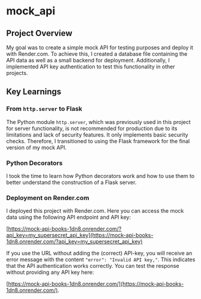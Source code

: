 # mock_api

## Project Overview
My goal was to create a simple mock API for testing purposes and deploy it with Render.com. To achieve this, I created a database file containing the API data as well as a small backend for deployment. Additionally, I implemented API key authentication to test this functionality in other projects.

## Key Learnings
### From `http.server` to Flask
The Python module `http.server`, which was previously used in this project for server functionality, is not recommended for production due to its limitations and lack of security features. It only implements basic security checks. Therefore, I transitioned to using the Flask framework for the final version of my mock API.

### Python Decorators
I took the time to learn how Python decorators work and how to use them to better understand the construction of a Flask server.

### Deployment on Render.com
I deployed this project with Render.com. Here you can access the mock data using the following API endpoint and API key: 

[https://mock-api-books-1dn8.onrender.com/?api_key=my_supersecret_api_key](https://mock-api-books-1dn8.onrender.com/?api_key=my_supersecret_api_key)

If you use the URL without adding the (correct) API-key, you will receive an error message with the content `"error": "Invalid API key,"`. This indicates that the API authentication works correctly. You can test the response without providing any API key here:

[https://mock-api-books-1dn8.onrender.com/](https://mock-api-books-1dn8.onrender.com/). 

